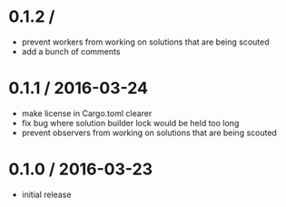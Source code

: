 0.1.2 /
=======

  * prevent workers from working on solutions that are being scouted
  * add a bunch of comments

0.1.1 / 2016-03-24
==================

  * make license in Cargo.toml clearer
  * fix bug where solution builder lock would be held too long
  * prevent observers from working on solutions that are being scouted

0.1.0 / 2016-03-23
==================

  * initial release
